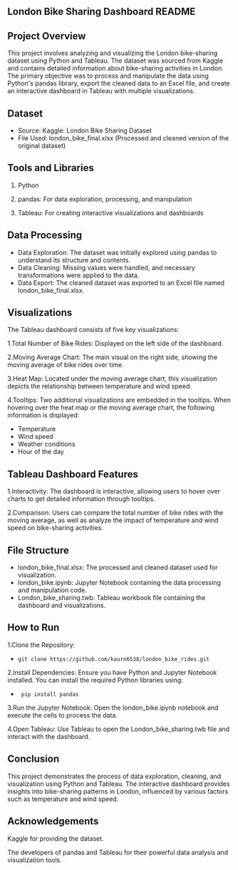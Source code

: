 ## London Bike Sharing Dashboard README
## Project Overview
This project involves analyzing and visualizing the London bike-sharing dataset using Python and Tableau. The dataset was sourced from Kaggle and contains detailed information about bike-sharing activities in London. The primary objective was to process and manipulate the data using Python's pandas library, export the cleaned data to an Excel file, and create an interactive dashboard in Tableau with multiple visualizations.

## Dataset
*    Source: Kaggle: London Bike Sharing Dataset
*    File Used: london_bike_final.xlsx (Processed and cleaned version of the original dataset)
  
## Tools and Libraries
1. Python
   
2. pandas: For data exploration, processing, and manipulation
   
3. Tableau: For creating interactive visualizations and dashboards
   
## Data Processing
*    Data Exploration: The dataset was initially explored using pandas to understand its structure and contents.
*    Data Cleaning: Missing values were handled, and necessary transformations were applied to the data.
*    Data Export: The cleaned dataset was exported to an Excel file named london_bike_final.xlsx.
  
## Visualizations
The Tableau dashboard consists of five key visualizations:

1.Total Number of Bike Rides: Displayed on the left side of the dashboard.

2.Moving Average Chart: The main visual on the right side, showing the moving average of bike rides over time.

3.Heat Map: Located under the moving average chart, this visualization depicts the relationship between temperature and wind speed.

4.Tooltips: Two additional visualizations are embedded in the tooltips. When hovering over the heat map or the moving average chart, the following information is displayed:
*    Temperature
*    Wind speed
*    Weather conditions
*    Hour of the day

## Tableau Dashboard Features
1.Interactivity: The dashboard is interactive, allowing users to hover over charts to get detailed information through tooltips.

2.Comparison: Users can compare the total number of bike rides with the moving average, as well as analyze the impact of temperature and wind speed on bike-sharing activities.

## File Structure
*    london_bike_final.xlsx: The processed and cleaned dataset used for visualization.
*    london_bike.ipynb: Jupyter Notebook containing the data processing and manipulation code.
*    London_bike_sharing.twb: Tableau workbook file containing the dashboard and visualizations.

## How to Run
1.Clone the Repository:

*     git clone https://github.com/kaurn6538/london_bike_rides.git

2.Install Dependencies: Ensure you have Python and Jupyter Notebook installed. You can install the required Python libraries using:

*      pip install pandas

3.Run the Jupyter Notebook: Open the london_bike.ipynb notebook and execute the cells to process the data.
  
4.Open Tableau: Use Tableau to open the London_bike_sharing.twb file and interact with the dashboard.
  
## Conclusion
This project demonstrates the process of data exploration, cleaning, and visualization using Python and Tableau. The interactive dashboard provides insights into bike-sharing patterns in London, influenced by various factors such as temperature and wind speed.

## Acknowledgements
Kaggle for providing the dataset.

The developers of pandas and Tableau for their powerful data analysis and visualization tools.



